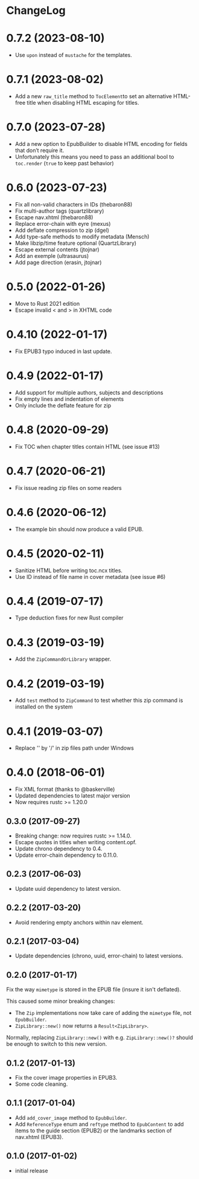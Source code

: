 ChangeLog
==========

0.7.2 (2023-08-10)
==================
* Use `upon` instead of `mustache` for the templates.

0.7.1 (2023-08-02)
======================
* Add a new `raw_title` method to `TocElement`to set an alternative HTML-free title when disabling HTML
 escaping for titles.

0.7.0 (2023-07-28)
==================
* Add a new option to EpubBuilder to disable HTML encoding for fields that don’t require it.
* Unfortunately this means you need to pass an additional bool to `toc.render` (`true` to keep past behavior)

0.6.0 (2023-07-23)
==================
* Fix all non-valid characters in IDs (thebaron88)
* Fix multi-author tags (quartzlibrary)
* Escape nav.xhtml (thebaron88)
* Replace error-chain with eyre (mexus)
* Add deflate compression to zip (dgel)
* Add type-safe methods to modify metadata (Mensch)
* Make libzip/time feature optional (QuartzLibrary)
* Escape external contents (jtojnar)
* Add an exemple (ultrasaurus)
* Add page direction (erasin, jtojnar)

0.5.0 (2022-01-26)
=====================
* Move to Rust 2021 edition
* Escape invalid  < and > in XHTML code


0.4.10 (2022-01-17)
=======================
* Fix EPUB3 typo induced in last update.
	
0.4.9 (2022-01-17)
=====================
* Add support for multiple authors, subjects and descriptions
* Fix empty lines and indentation of elements
* Only include the deflate feature for zip


0.4.8 (2020-09-29)
=====================
* Fix TOC when chapter titles contain HTML (see issue #13)

0.4.7 (2020-06-21)
=====================
* Fix issue reading zip files on some readers

0.4.6 (2020-06-12)
=====================
* The example bin should now produce a valid EPUB. 

0.4.5 (2020-02-11)
=============
* Sanitize HTML before writing toc.ncx titles.
* Use ID instead of file name in cover metadata (see issue #6)

0.4.4 (2019-07-17)
======================
* Type deduction fixes for new Rust compiler
	
0.4.3 (2019-03-19)
========================
* Add the `ZipCommandOrLibrary` wrapper.
	
0.4.2 (2019-03-19)
========================
* Add `test` method to `ZipCommand` to test whether this zip command is installed
  on the system

0.4.1 (2019-03-07)
========================
* Replace '\' by '/' in zip files path under Windows

0.4.0 (2018-06-01)
==================
* Fix XML format (thanks to @baskerville)
* Updated dependencies to latest major version
* Now requires rustc >= 1.20.0

0.3.0 (2017-09-27)
---------------------
* Breaking change: now requires rustc >= 1.14.0.
* Escape quotes in titles when writing content.opf.
* Update chrono dependency to 0.4.
* Update error-chain dependency to 0.11.0.


0.2.3 (2017-06-03)
---------------------
* Update uuid dependency to latest version.

0.2.2 (2017-03-20)
----------------------
* Avoid rendering empty anchors within nav element.

0.2.1 (2017-03-04)
----------------------
* Update dependencies (chrono, uuid, error-chain) to latest versions.

0.2.0 (2017-01-17)
----------------------
Fix the way `mimetype` is stored in the EPUB file (insure it isn't deflated).

This caused some minor breaking changes:
* The `Zip` implementations now take care of adding the `mimetype` file, not
  `EpubBuilder`.
* `ZipLibrary::new()` now returns a `Result<ZipLibrary>`.

Normally, replacing `ZipLibrary::new()` with e.g. `ZipLibrary::new()?` should be
enough to switch to this new version. 
  
0.1.2 (2017-01-13)
----------------------
* Fix the cover image properties in EPUB3.
* Some code cleaning.

0.1.1 (2017-01-04)
----------------------
* Add `add_cover_image` method to `EpubBuilder`.
* Add `ReferenceType` enum and `reftype` method to `EpubContent` to add items to
	the guide section (EPUB2) or the landmarks section of nav.xhtml (EPUB3).

0.1.0 (2017-01-02)
----------------------
* initial release
